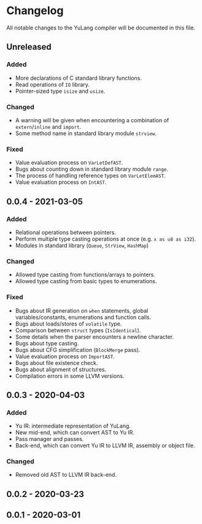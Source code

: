 # Changelog

All notable changes to the YuLang compiler will be documented in this file.

## Unreleased

### Added

* More declarations of C standard library functions.
* Read operations of `IO` library.
* Pointer-sized type `isize` and `usize`.

### Changed

* A warning will be given when encountering a combination of `extern`/`inline` and `import`.
* Some method name in standard library module `strview`.

### Fixed

* Value evaluation process on `VarLetDefAST`.
* Bugs about counting down in standard library module `range`.
* The process of handling reference types on `VarLetElemAST`.
* Value evaluation process on `IntAST`.

## 0.0.4 - 2021-03-05

### Added

* Relational operations between pointers.
* Perform multiple type casting operations at once (e.g. `x as u8 as i32`).
* Modules in standard library (`Queue`, `StrView`, `HashMap`)

### Changed

* Allowed type casting from functions/arrays to pointers.
* Allowed type casting from basic types to enumerations.

### Fixed

* Bugs about IR generation on `when` statements, global variables/constants, enumerations and function calls.
* Bugs about loads/stores of `volatile` type.
* Comparison between `struct` types (`IsIdentical`).
* Some details when the parser encounters a newline character.
* Bugs about type casting.
* Bugs about CFG simplification (`BlockMerge` pass).
* Value evaluation process on `ImportAST`.
* Bugs about file existence check.
* Bugs about alignment of structures.
* Compilation errors in some LLVM versions.

## 0.0.3 - 2020-04-03

### Added

* Yu IR: intermediate representation of YuLang.
* New mid-end, which can convert AST to Yu IR.
* Pass manager and passes.
* Back-end, which can convert Yu IR to LLVM IR, assembly or object file.

### Changed

* Removed old AST to LLVM IR back-end.

## 0.0.2 - 2020-03-23

## 0.0.1 - 2020-03-01
